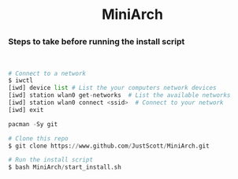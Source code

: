 # <p align='center'>MiniArch</p>

<h3>Steps to take before running the install script</h3>
<br>

```python
# Connect to a network
$ iwctl
[iwd] device list # List the your computers network devices
[iwd] station wlan0 get-networks  # List the available networks
[iwd] station wlan0 connect <ssid>  # Connect to your network
[iwd] exit

pacman -Sy git

# Clone this repo
$ git clone https://www.github.com/JustScott/MiniArch.git

# Run the install script
$ bash MiniArch/start_install.sh

```

